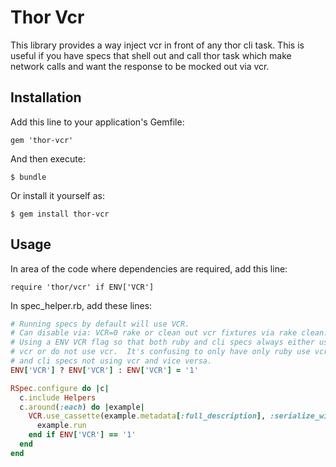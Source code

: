 # Thor Vcr

This library provides a way inject vcr in front of any thor cli task.  This is useful if you have specs that shell out and call thor task which make network calls and want the response to be mocked out via vcr.

## Installation

Add this line to your application's Gemfile:

    gem 'thor-vcr'

And then execute:

    $ bundle

Or install it yourself as:

    $ gem install thor-vcr

## Usage

In area of the code where dependencies are required, add this line:

    require 'thor/vcr' if ENV['VCR']

In spec_helper.rb, add these lines:

```ruby
# Running specs by default will use VCR.
# Can disable via: VCR=0 rake or clean out vcr fixtures via rake clean:vcr.
# Using a ENV VCR flag so that both ruby and cli specs always either use
# vcr or do not use vcr.  It's confusing to only have only ruby use vcr
# and cli specs not using vcr and vice versa.
ENV['VCR'] ? ENV['VCR'] : ENV['VCR'] = '1'

RSpec.configure do |c|
  c.include Helpers
  c.around(:each) do |example|
    VCR.use_cassette(example.metadata[:full_description], :serialize_with => :json) do
      example.run
    end if ENV['VCR'] == '1'
  end
end
```